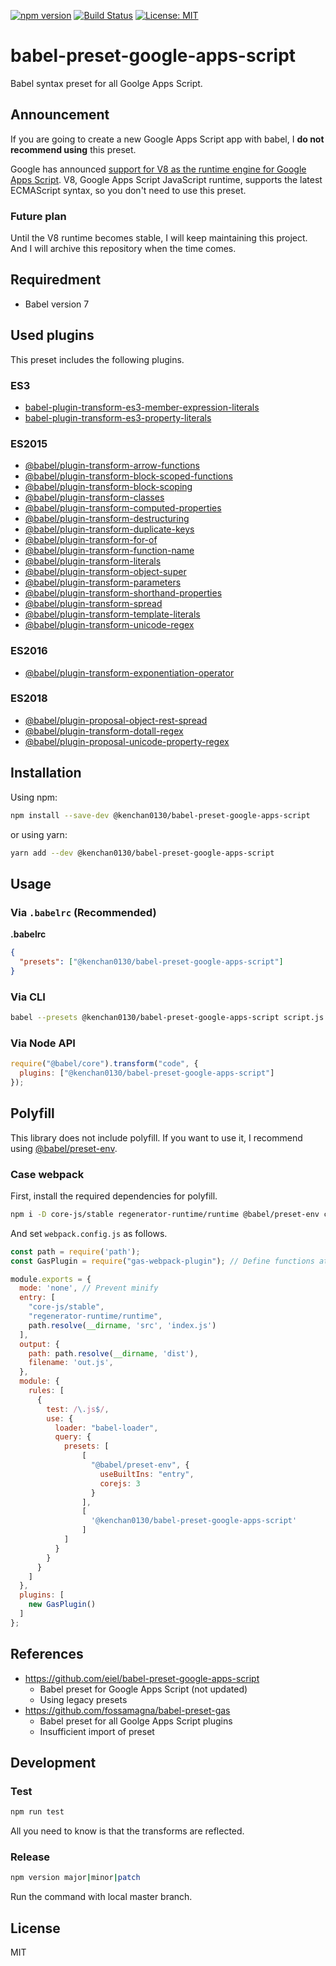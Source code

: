[![npm version](https://badge.fury.io/js/%40kenchan0130%2Fbabel-preset-google-apps-script.svg)](https://badge.fury.io/js/%40kenchan0130%2Fbabel-preset-google-apps-script)
[![Build Status](https://github.com/kenchan0130/babel-preset-google-apps-script/workflows/CI/badge.svg)](https://github.com/kenchan0130/babel-preset-google-apps-script/actions?query=workflow%3A%22CI%22)
[![License: MIT](https://img.shields.io/badge/License-MIT-yellow.svg)](https://opensource.org/licenses/MIT)

# babel-preset-google-apps-script

Babel syntax preset for all Goolge Apps Script.

## Announcement

If you are going to create a new Google Apps Script app with babel, I **do not recommend using** this preset.

Google has announced [support for V8 as the runtime engine for Google Apps Script](https://developers.google.com/apps-script/guides/v8-runtime).
V8, Google Apps Script JavaScript runtime, supports the latest ECMAScript syntax, so you don't need to use this preset.

### Future plan

Until the V8 runtime becomes stable, I will keep maintaining this project.
And I will archive this repository when the time comes.

## Requiredment

- Babel version 7

## Used plugins

This preset includes the following plugins.

### ES3

- [babel-plugin-transform-es3-member-expression-literals](https://babeljs.io/docs/en/babel-plugin-transform-es3-member-expression-literals)
- [babel-plugin-transform-es3-property-literals](https://babeljs.io/docs/en/babel-plugin-transform-es3-property-literals)

### ES2015

- [@babel/plugin-transform-arrow-functions](https://babeljs.io/docs/en/babel-plugin-transform-arrow-functions)
- [@babel/plugin-transform-block-scoped-functions](https://babeljs.io/docs/en/babel-plugin-transform-block-scoped-functions)
- [@babel/plugin-transform-block-scoping](https://babeljs.io/docs/en/babel-plugin-transform-block-scoping)
- [@babel/plugin-transform-classes](https://babeljs.io/docs/en/babel-plugin-transform-classes)
- [@babel/plugin-transform-computed-properties](https://babeljs.io/docs/en/next/babel-plugin-transform-computed-properties)
- [@babel/plugin-transform-destructuring](https://babeljs.io/docs/en/babel-plugin-transform-destructuring)
- [@babel/plugin-transform-duplicate-keys](https://babeljs.io/docs/en/babel-plugin-transform-duplicate-keys)
- [@babel/plugin-transform-for-of](https://babeljs.io/docs/en/babel-plugin-transform-for-of)
- [@babel/plugin-transform-function-name](https://babeljs.io/docs/en/babel-plugin-transform-function-name)
- [@babel/plugin-transform-literals](https://babeljs.io/docs/en/babel-plugin-transform-literals)
- [@babel/plugin-transform-object-super](https://babeljs.io/docs/en/babel-plugin-transform-object-super)
- [@babel/plugin-transform-parameters](https://babeljs.io/docs/en/babel-plugin-transform-parameters)
- [@babel/plugin-transform-shorthand-properties](https://babeljs.io/docs/en/babel-plugin-transform-shorthand-properties)
- [@babel/plugin-transform-spread](https://babeljs.io/docs/en/babel-plugin-transform-spread)
- [@babel/plugin-transform-template-literals](https://babeljs.io/docs/en/babel-plugin-transform-template-literals)
- [@babel/plugin-transform-unicode-regex](https://babeljs.io/docs/en/babel-plugin-transform-unicode-regex)

### ES2016

- [@babel/plugin-transform-exponentiation-operator](https://babeljs.io/docs/en/babel-plugin-transform-exponentiation-operator)

### ES2018

- [@babel/plugin-proposal-object-rest-spread](https://babeljs.io/docs/en/babel-plugin-proposal-object-rest-spread)
- [@babel/plugin-transform-dotall-regex](https://babeljs.io/docs/en/babel-plugin-transform-dotall-regex)
- [@babel/plugin-proposal-unicode-property-regex](https://babeljs.io/docs/en/babel-plugin-proposal-unicode-property-regex)

## Installation

Using npm:

```sh
npm install --save-dev @kenchan0130/babel-preset-google-apps-script
```

or using yarn:

```sh
yarn add --dev @kenchan0130/babel-preset-google-apps-script
```

## Usage

### Via `.babelrc` (Recommended)

**.babelrc**

```json
{
  "presets": ["@kenchan0130/babel-preset-google-apps-script"]
}
```

### Via CLI

```sh
babel --presets @kenchan0130/babel-preset-google-apps-script script.js
```

### Via Node API

```javascript
require("@babel/core").transform("code", {
  plugins: ["@kenchan0130/babel-preset-google-apps-script"]
});
```

## Polyfill

This library does not include polyfill.
If you want to use it, I recommend using [@babel/preset-env](https://babeljs.io/docs/en/babel-preset-env).

### Case webpack

First, install the required dependencies for polyfill.

```sh
npm i -D core-js/stable regenerator-runtime/runtime @babel/preset-env core-js@3
```

And set `webpack.config.js` as follows.

```js
const path = require('path');
const GasPlugin = require("gas-webpack-plugin"); // Define functions at the top level

module.exports = {
  mode: 'none', // Prevent minify
  entry: [
    "core-js/stable",
    "regenerator-runtime/runtime",
    path.resolve(__dirname, 'src', 'index.js')
  ],
  output: {
    path: path.resolve(__dirname, 'dist'),
    filename: 'out.js',
  },
  module: {
    rules: [
      {
        test: /\.js$/,
        use: {
          loader: "babel-loader",
          query: {
            presets: [
                [
                  "@babel/preset-env", {
                    useBuiltIns: "entry",
                    corejs: 3
                  }
                ],
                [
                  '@kenchan0130/babel-preset-google-apps-script'
                ]
            ]
          }
        }
      }
    ]
  },
  plugins: [
    new GasPlugin()
  ]
};
```

## References

- https://github.com/eiel/babel-preset-google-apps-script
  - Babel preset for Google Apps Script (not updated)
  - Using legacy presets
- https://github.com/fossamagna/babel-preset-gas
  - Babel preset for all Goolge Apps Script plugins
  - Insufficient import of preset

## Development

### Test

```sh
npm run test
```

All you need to know is that the transforms are reflected.

### Release

```sh
npm version major|minor|patch
```

Run the command with local master branch.

## License

MIT
